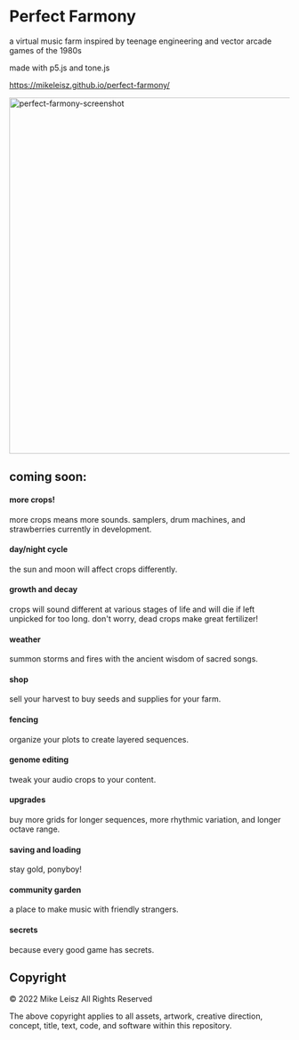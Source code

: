 # Perfect Farmony
a virtual music farm inspired by teenage engineering and vector arcade games of the 1980s

made with p5.js and tone.js

https://mikeleisz.github.io/perfect-farmony/

<img width="640" alt="perfect-farmony-screenshot" src="https://user-images.githubusercontent.com/2031008/196022117-3488886c-0876-411d-acee-4324f02b5707.png">

## coming soon:
#### more crops!
more crops means more sounds. samplers, drum machines, and strawberries currently in development.

#### day/night cycle
the sun and moon will affect crops differently.

#### growth and decay
crops will sound different at various stages of life and will die if left unpicked for too long. don't worry, dead crops make great fertilizer!

#### weather
summon storms and fires with the ancient wisdom of sacred songs.

#### shop
sell your harvest to buy seeds and supplies for your farm.

#### fencing
organize your plots to create layered sequences.

#### genome editing
tweak your audio crops to your content.

#### upgrades
buy more grids for longer sequences, more rhythmic variation, and longer octave range.

#### saving and loading
stay gold, ponyboy!

#### community garden
a place to make music with friendly strangers.

#### secrets
because every good game has secrets.

## Copyright

© 2022 Mike Leisz All Rights Reserved

The above copyright applies to all assets, artwork, creative direction, concept, title, text, code, and software within this repository.
